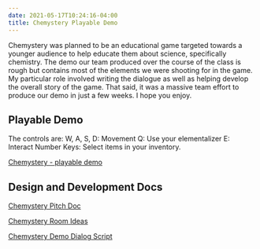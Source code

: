 ```yaml
---
date: 2021-05-17T10:24:16-04:00
title: Chemystery Playable Demo
---
```


Chemystery was planned to be an educational game targeted towards a younger audience to help educate them about science, specifically chemistry. The demo our team produced over the course of the class is rough but contains most of the elements we were shooting for in the game. My particular role involved writing the dialogue as well as helping develop the overall story of the game. That said, it was a massive team effort to produce our demo in just a few weeks. I hope you enjoy.

## Playable Demo

The controls are:
W, A, S, D: Movement
Q: Use your elementalizer
E: Interact
Number Keys: Select items in your inventory.

[Chemystery - playable demo](https://octavic.github.io/rat-adventure-build/)

## Design and Development Docs

[Chemystery Pitch Doc](/docs/chem-OnePagePitchdocument.pdf)

[Chemystery Room Ideas](/docs/chem-RoomIdeas.pdf)

[Chemystery Demo Dialog Script](chem-DemoDialogueScript.pdf)
